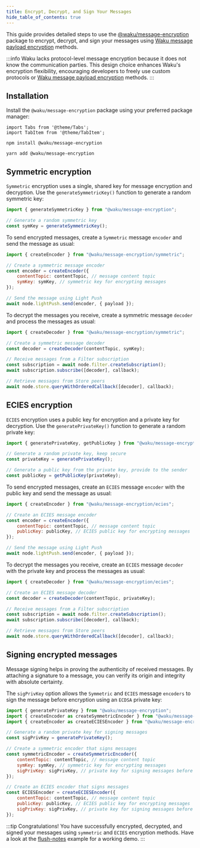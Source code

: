 ```yaml
---
title: Encrypt, Decrypt, and Sign Your Messages
hide_table_of_contents: true
---
```


This guide provides detailed steps to use the [@waku/message-encryption](https://www.npmjs.com/package/@waku/message-encryption) package to encrypt, decrypt, and sign your messages using [Waku message payload encryption](/learn/glossary#waku-message-payload-encryption) methods.

:::info
Waku lacks protocol-level message encryption because it does not know the communication parties. This design choice enhances Waku's encryption flexibility, encouraging developers to freely use custom protocols or [Waku message payload encryption](/learn/glossary#waku-message-payload-encryption) methods.
:::

## Installation

Install the `@waku/message-encryption` package using your preferred package manager:

```mdx-code-block
import Tabs from '@theme/Tabs';
import TabItem from '@theme/TabItem';
```

<Tabs groupId="package-manager">
<TabItem value="npm" label="NPM">

```shell
npm install @waku/message-encryption
```

</TabItem>
<TabItem value="yarn" label="Yarn">

```shell
yarn add @waku/message-encryption
```

</TabItem>
</Tabs>

## Symmetric encryption

`Symmetric` encryption uses a single, shared key for message encryption and decryption. Use the `generateSymmetricKey()` function to generate a random symmetric key:

```js
import { generateSymmetricKey } from "@waku/message-encryption";

// Generate a random symmetric key
const symKey = generateSymmetricKey();
```

To send encrypted messages, create a `Symmetric` message `encoder` and send the message as usual:

```js
import { createEncoder } from "@waku/message-encryption/symmetric";

// Create a symmetric message encoder
const encoder = createEncoder({
	contentTopic: contentTopic, // message content topic
	symKey: symKey, // symmetric key for encrypting messages
});

// Send the message using Light Push
await node.lightPush.send(encoder, { payload });
```

To decrypt the messages you receive, create a symmetric message `decoder` and process the messages as usual:

```js
import { createDecoder } from "@waku/message-encryption/symmetric";

// Create a symmetric message decoder
const decoder = createDecoder(contentTopic, symKey);

// Receive messages from a Filter subscription
const subscription = await node.filter.createSubscription();
await subscription.subscribe([decoder], callback);

// Retrieve messages from Store peers
await node.store.queryWithOrderedCallback([decoder], callback);
```

## ECIES encryption

`ECIES` encryption uses a public key for encryption and a private key for decryption. Use the `generatePrivateKey()` function to generate a random private key:

```js
import { generatePrivateKey, getPublicKey } from "@waku/message-encryption";

// Generate a random private key, keep secure
const privateKey = generatePrivateKey();

// Generate a public key from the private key, provide to the sender
const publicKey = getPublicKey(privateKey);
```

To send encrypted messages, create an `ECIES` message `encoder` with the public key and send the message as usual:

```js
import { createEncoder } from "@waku/message-encryption/ecies";

// Create an ECIES message encoder
const encoder = createEncoder({
	contentTopic: contentTopic, // message content topic
	publicKey: publicKey, // ECIES public key for encrypting messages
});

// Send the message using Light Push
await node.lightPush.send(encoder, { payload });
```

To decrypt the messages you receive, create an `ECIES` message `decoder` with the private key and process the messages as usual:

```js
import { createDecoder } from "@waku/message-encryption/ecies";

// Create an ECIES message decoder
const decoder = createDecoder(contentTopic, privateKey);

// Receive messages from a Filter subscription
const subscription = await node.filter.createSubscription();
await subscription.subscribe([decoder], callback);

// Retrieve messages from Store peers
await node.store.queryWithOrderedCallback([decoder], callback);
```

## Signing encrypted messages

Message signing helps in proving the authenticity of received messages. By attaching a signature to a message, you can verify its origin and integrity with absolute certainty.

The `sigPrivKey` option allows the `Symmetric` and `ECIES` message `encoders` to sign the message before encryption using an `ECDSA` private key:

```js
import { generatePrivateKey } from "@waku/message-encryption";
import { createEncoder as createSymmetricEncoder } from "@waku/message-encryption/symmetric";
import { createEncoder as createECIESEncoder } from "@waku/message-encryption/ecies";

// Generate a random private key for signing messages
const sigPrivKey = generatePrivateKey();

// Create a symmetric encoder that signs messages
const symmetricEncoder = createSymmetricEncoder({
    contentTopic: contentTopic, // message content topic
    symKey: symKey, // symmetric key for encrypting messages
	sigPrivKey: sigPrivKey, // private key for signing messages before encryption
});

// Create an ECIES encoder that signs messages
const ECIESEncoder = createECIESEncoder({
    contentTopic: contentTopic, // message content topic
    publicKey: publicKey, // ECIES public key for encrypting messages
	sigPrivKey: sigPrivKey, // private key for signing messages before encryption
});
```

:::tip Congratulations!
You have successfully encrypted, decrypted, and signed your messages using `symmetric` and `ECIES` encryption methods. Have a look at the [flush-notes](https://github.com/waku-org/js-waku-examples/tree/master/examples/flush-notes) example for a working demo.
:::